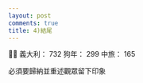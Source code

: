 ```yaml
---
layout: post
comments: true
title: 4)結尾
---
```


:bride_with_veil: 義大利： 732 狗年： 299 中旅： 165


必須要歸納並重述觀眾留下印象
